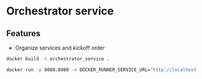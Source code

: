 # Orchestrator service

## Features
- Organize services and kickoff order


```bash
docker build -t orchestrator_service .
```

```bash
docker run -p 8080:8080 -e DOCKER_RUNNER_SERVICE_URL="http://localhost:8008" -e CONFIG_FILE_PATH="config.yaml" -e PARSERS_FOLDER="/SpectraConfig/parsers" -e PARSER_IMAGE="nekoluka/spectra-scanner" -e PARSER_TAG="1.0.1" -e DECODY_SERVICE="http://localhost:5001" orchestrator_service
```
